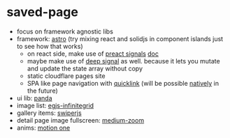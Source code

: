 # saved-page

- focus on framework agnostic libs
- framework: [astro](https://astro.build/) (try mixing react and solidjs in component islands just to see how that works)
  - on react side, make use of [preact signals](https://github.com/preactjs/signals/blob/main/packages/react/README.md#react-integration) [doc](https://preactjs.com/guide/v10/signals/)
  - maybe make use of [deep signal](https://github.com/luisherranz/deepsignal#arraylength) as well. because it lets you mutate and update the state array without copy
  - static cloudflare pages site 
  - SPA like page navigation with [quicklink](https://github.com/GoogleChromeLabs/quicklink) (will be possible [natively](https://github.com/withastro/roadmap/issues/532) in the future)
- ui lib: [panda](https://panda-css.com/)
- image list: [egjs-infinitegrid](https://naver.github.io/egjs-infinitegrid/)
- gallery items: [swiperjs](https://swiperjs.com/)
- detail page image fullscreen: [medium-zoom](https://github.com/francoischalifour/medium-zoom#framework-integrations)
- anims: [motion one](https://motion.dev/)
